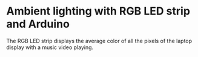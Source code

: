 # Ambient lighting with RGB LED strip and Arduino
 The RGB LED strip displays the average color of all the pixels of the laptop display with a music video playing.
